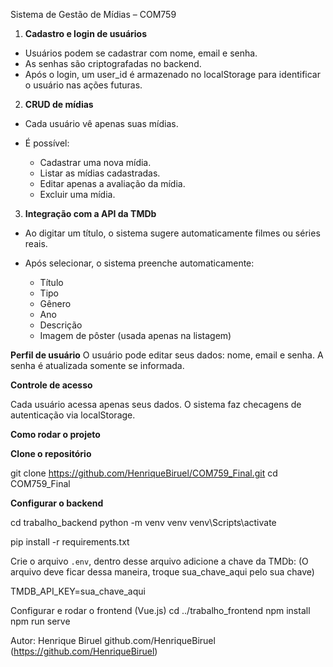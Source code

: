 Sistema de Gestão de Mídias – COM759

1. **Cadastro e login de usuários**

* Usuários podem se cadastrar com nome, email e senha.
* As senhas são criptografadas no backend.
* Após o login, um user_id é armazenado no localStorage para identificar o usuário nas ações futuras.

2. **CRUD de mídias**

* Cada usuário vê apenas suas mídias.
* É possível:

  * Cadastrar uma nova mídia.
  * Listar as mídias cadastradas.
  * Editar apenas a avaliação da mídia.
  * Excluir uma mídia.

3. **Integração com a API da TMDb**

* Ao digitar um título, o sistema sugere automaticamente filmes ou séries reais.
* Após selecionar, o sistema preenche automaticamente:

  * Título
  * Tipo
  * Gênero
  * Ano
  * Descrição
  * Imagem de pôster (usada apenas na listagem)

**Perfil de usuário**
O usuário pode editar seus dados: nome, email e senha.
A senha é atualizada somente se informada.

**Controle de acesso**

Cada usuário acessa apenas seus dados.
O sistema faz checagens de autenticação via localStorage.


**Como rodar o projeto**

**Clone o repositório**

git clone https://github.com/HenriqueBiruel/COM759_Final.git
cd COM759_Final

**Configurar o backend**

cd trabalho_backend
python -m venv venv
venv\Scripts\activate

pip install -r requirements.txt

Crie o arquivo `.env`, dentro desse arquivo adicione a chave da TMDb:
(O arquivo deve ficar dessa maneira, troque sua_chave_aqui pelo sua chave)

TMDB_API_KEY=sua_chave_aqui

Configurar e rodar o frontend (Vue.js)
cd ../trabalho_frontend
npm install
npm run serve

Autor: Henrique Biruel
github.com/HenriqueBiruel (https://github.com/HenriqueBiruel)
